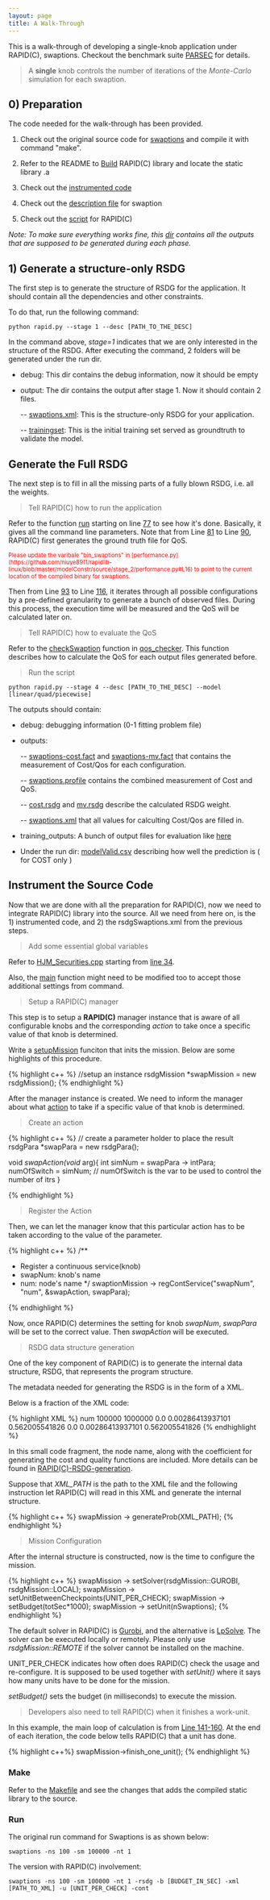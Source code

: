 ```yaml
---
layout: page
title: A Walk-Through 
---
```



 This is a walk-through of developing a single-knob application under RAPID(C), swaptions. Checkout the benchmark suite [PARSEC](http://parsec.cs.princeton.edu/doc/parsec-report.pdf) for details.


> A **single** knob controls the number of iterations of the <em>Monte-Carlo</em> simulation for each swaption. 


## 0) Preparation 
The code needed for the walk-through has been provided.

1) Check out the original source code for [swaptions](https://github.com/niuye8911/rapidlib-linux/tree/master/walkthrough/orig) and compile it with command "make".

2) Refer to the README to [Build](https://github.com/niuye8911/rapidlib-linux) RAPID(C) library and locate the static library .a

3) Check out the [instrumented code](https://github.com/niuye8911/rapidlib-linux/tree/master/walkthrough/instrumented)

4) Check out the [description file](https://github.com/niuye8911/rapidlib-linux/blob/master/modelConstr/data/swapPort/depfileswaptions) for swaption

5) Check out the [script](https://github.com/niuye8911/rapidlib-linux/tree/master/modelConstr/source) for RAPID(C)

*Note: To make sure everything works fine, this [dir](https://github.com/niuye8911/rapidlib-linux/tree/master/walkthrough/outputs) contains all the outputs that are supposed to be generated during each phase.*

## 1) Generate a structure-only RSDG
The first step is to generate the structure of RSDG for the application. It should contain all the dependencies and other constraints.

To do that, run the following command:
```
python rapid.py --stage 1 --desc [PATH_TO_THE_DESC]
``` 

In the command above, *stage=1* indicates that we are only interested in the structure of the RSDG. After executing the command, 2 folders will be generated under the run dir.

* debug: This dir contains the debug information, now it should be empty
* output: The dir contains the output after stage 1. Now it should contain 2 files. 

	-- [swaptions.xml](https://github.com/niuye8911/rapidlib-linux/blob/master/walkthrough/outputs/swaptions_pre.xml): This is the structure-only RSDG for your application.
	
	-- [trainingset](https://github.com/niuye8911/rapidlib-linux/blob/master/walkthrough/outputs/trainingset): This is the initial training set served as groundtruth to validate the model.

## Generate the Full RSDG
The next step is to fill in all the missing parts of a fully blown RSDG, i.e. all the weights.

> Tell RAPID(C) how to run the application

Refer to the function [run](https://github.com/niuye8911/rapidlib-linux/blob/master/modelConstr/source/stage_2/performance.py#L25) starting on line [77](https://github.com/niuye8911/rapidlib-linux/blob/master/modelConstr/source/stage_2/performance.py#L77) to see how it's done. Basically, it gives all the command line parameters. Note that from Line [81](https://github.com/niuye8911/rapidlib-linux/blob/master/modelConstr/source/stage_2/performance.py#L81) to Line [90](https://github.com/niuye8911/rapidlib-linux/blob/master/modelConstr/source/stage_2/performance.py#L90), RAPID(C) first generates the ground truth file for QoS.

<span style="color:red; font-size: 0.8em;">
Please update the varibale "bin_swaptions" in [performance.py](https://github.com/niuye8911/rapidlib-linux/blob/master/modelConstr/source/stage_2/performance.py#L16) to point to the current location of the compiled binary for swaptions.
</span>


Then from Line [93](https://github.com/niuye8911/rapidlib-linux/blob/master/modelConstr/source/stage_2/performance.py#L93) to Line [116](https://github.com/niuye8911/rapidlib-linux/blob/master/modelConstr/source/stage_2/performance.py#L116), it iterates through all possible configurations by a pre-defined granularity to generate a bunch of observed files. During this process, the execution time will be measured and the QoS will be calculated later on.

> Tell RAPID(C) how to evaluate the QoS

Refer to the [checkSwaption](https://github.com/niuye8911/rapidlib-linux/blob/master/modelConstr/source/stage_2/qos_checker.py#L131) function in [qos_checker](https://github.com/niuye8911/rapidlib-linux/blob/master/modelConstr/source/stage_2/qos_checker.py). This function describes how to calculate the QoS for each output files generated before.

> Run the script

```
python rapid.py --stage 4 --desc [PATH_TO_THE_DESC] --model [linear/quad/piecewise]
```
The outputs should contain:
* debug: debugging information (0-1 fitting problem file)
* outputs: 

	-- [swaptions-cost.fact](https://github.com/niuye8911/rapidlib-linux/blob/master/walkthrough/outputs/swaptions-cost.fact) and [swaptions-mv.fact](https://github.com/niuye8911/rapidlib-linux/blob/master/walkthrough/outputs/swaptions-mv.fact) that contains the measurement of Cost/Qos for each configuration.
	
	-- [swaptions.profile](https://github.com/niuye8911/rapidlib-linux/blob/master/walkthrough/outputs/swaptions.profile) contains the combined measurement of Cost and QoS.

	-- [cost.rsdg](https://github.com/niuye8911/rapidlib-linux/blob/master/walkthrough/outputs/cost.rsdg) and [mv.rsdg](https://github.com/niuye8911/rapidlib-linux/blob/master/walkthrough/outputs/mv.rsdg) describe the calculated RSDG weight.

	-- [swaptions.xml](https://github.com/niuye8911/rapidlib-linux/blob/master/walkthrough/outputs/swaptions.xml) that all values for calculting Cost/Qos are filled in.
	
* training_outputs: A bunch of output files for evaluation like [here](https://github.com/niuye8911/rapidlib-linux/tree/master/walkthrough/training_outputs)

* Under the run dir: [modelValid.csv](https://github.com/niuye8911/rapidlib-linux/blob/master/walkthrough/modelValid.csv) describing how well the prediction is ( for COST only )


## Instrument the Source Code
Now that we are done with all the preparation for RAPID(C), now we need to integrate RAPID(C) library into the source. All we need from here on, is the 1) instrumented code, and 2) the rsdgSwaptions.xml from the previous steps. 

> Add some essential global variables

Refer to [HJM_Securities.cpp](https://github.com/niuye8911/rapidlib-linux/blob/master/walkthrough/instrumented/HJM_Securities.cpp) starting from [line 34](https://github.com/niuye8911/rapidlib-linux/blob/master/walkthrough/instrumented/HJM_Securities.cpp#L34).

Also, the [main](https://github.com/niuye8911/rapidlib-linux/blob/master/walkthrough/instrumented/HJM_Securities.cpp#L213) function might need to be modified too to accept those additional settings from command. 

> Setup a RAPID(C) manager

This step is to setup a **RAPID(C)** manager instance that is aware of all configurable knobs and the corresponding *action* to take once a specific value of that knob is determined.

Write a [setupMission](https://github.com/niuye8911/rapidlib-linux/blob/master/walkthrough/instrumented/HJM_Securities.cpp#L98) funciton that inits the mission. Below are some highlights of this procedure.

{% highlight c++ %}
//setup an instance
rsdgMission *swapMission = new rsdgMission();
{% endhighlight %}

After the manager instance is created. We need to inform the manager about what [action](https://github.com/niuye8911/rapidlib-linux/blob/master/walkthrough/instrumented/HJM_Securities.cpp#L98) to take if a specific value of that knob is determined.

> Create an action 

{% highlight c++ %}
// create a parameter holder to place the result
rsdgPara *swapPara = new rsdgPara();

void *swapAction(void* arg){
        int simNum = swapPara -> intPara;
        numOfSwitch = simNum; // numOfSwitch is the var to be used to control the number of itrs
}

{% endhighlight %}

> Register the Action

Then, we can let the manager know that this particular action has to be taken according to the value of the parameter.

{% highlight c++ %}
/** 
 * Register a continuous service(knob) 
 * swapNum: knob's name
 * num: node's name
 */
swaptionMission -> regContService("swapNum", "num", &swapAction, swapPara);

{% endhighlight %}

Now, once RAPID(C) determines the setting for knob *swapNum*, *swapPara* will be set to the correct value. Then *swapAction* will be executed.

> RSDG data structure generation 

One of the key component of RAPID(C) is to generate the internal data structure, RSDG, that represents the program structure.

The metadata needed for generating the RSDG is in the form of a XML.

Below is a fraction of the XML code:

{% highlight XML %}
	<basicnode>
		<nodename>num</nodename>
                <contmin>100000</contmin>
                <contmax>1000000</contmax>
                <contcost>
                	<o2>0.0</o2>
                        <o1>0.00286413937101</o1>
                        <c>0.562005541826</c>
		</contcost>
                <contmv>
                	<o2>0.0</o2>
                        <o1>0.00286413937101</o1>
                        <c>0.562005541826</c>
		</contmv>
	</basicnode>
{% endhighlight %}

In this small code fragment, the node name, along with the coefficient for generating the cost and quality functions are included. More details can be found in [RAPID(C)-RSDG-generation](https://niuye8911.github.io/rapidlib-linux/rsdgGen/).

Suppose that *XML_PATH* is the path to the XML file and the following instruction let RAPID(C) will read in this XML and generate the internal structure.

{% highlight c++ %}
swapMission -> generateProb(XML_PATH);
{% endhighlight %}

> Mission Configuration

After the internal structure is constructed, now is the time to configure the mission.

{% highlight c++ %}
swapMission -> setSolver(rsdgMission::GUROBI, rsdgMission::LOCAL);
swapMission -> setUnitBetweenCheckpoints(UNIT_PER_CHECK);
swapMission -> setBudget(totSec*1000);
swapMission -> setUnit(nSwaptions);
{% endhighlight %}

The default solver in RAPID(C) is [Gurobi](http://www.gurobi.com), and the alternative is [LpSolve](http://lpsolve.sourceforge.net/5.5/). The solver can be executed locally or remotely. Please only use *rsdgMission::REMOTE* if the solver cannot be installed on the machine.

UNIT_PER_CHECK indicates how often does RAPID(C) check the usage and re-configure. It is supposed to be used together with *setUnit()* where it says how many units have to be done for the mission.

*setBudget()* sets the budget (in milliseconds) to execute the mission.

> Developers also need to tell RAPID(C) when it finishes a work-unit.

In this example, the main loop of calculation is from [Line 141-160](https://github.com/niuye8911/rapidlib-linux/blob/master/walkthrough/instrumented/HJM_Securities.cpp#L141). At the end of each iteration, the code below tells RAPID(C) that a unit has done.

{% highlight c++%}
swapMission->finish_one_unit();
{% endhighlight %}

### Make 

Refer to the [Makefile](https://github.com/niuye8911/rapidlib-linux/blob/master/walkthrough/instrumented/Makefile) and see the changes that adds the compiled static library to the source.


### Run

The original run command for Swaptions is as shown below:

```
swaptions -ns 100 -sm 100000 -nt 1
```

The version with RAPID(C) involvement:

```
swaptions -ns 100 -sm 100000 -nt 1 -rsdg -b [BUDGET_IN_SEC] -xml [PATH_TO_XML] -u [UNIT_PER_CHECK] -cont
```

